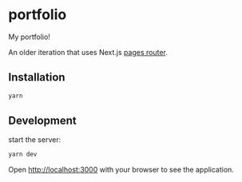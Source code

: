 # portfolio

My portfolio!

An older iteration that uses Next.js [pages router](https://nextjs.org/docs/pages).

## Installation

```bash
yarn
```

## Development

start the server:

```bash
yarn dev
```

Open [http://localhost:3000](http://localhost:3000) with your browser to see the application.
